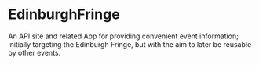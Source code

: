 # EdinburghFringe
An API site and related App for providing convenient event information; initially targeting the Edinburgh Fringe, but with the aim to later be reusable by other events.
